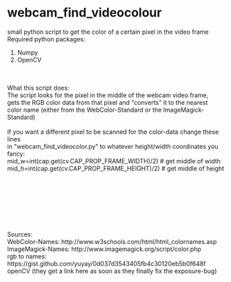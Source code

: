 # webcam_find_videocolour
small python script to get the color of a certain pixel in the video frame
<br>
Required python packages:<br>
1. Numpy<br>
2. OpenCV<br>
<br>
<br>
What this script does:<br>
The script looks for the pixel in the middle of the webcam video frame,<br>
gets the RGB color data from that pixel and "converts" it to the nearest<br>
color name (either from the WebColor-Standard or the ImageMagick-Standard)<br>
<br>
If you want a different pixel to be scanned for the color-data change these lines<br>
in "webcam_find_videocolor.py" to whatever height/width coordinates you fancy:<br>
mid_w=int(cap.get(cv.CAP_PROP_FRAME_WIDTH)/2) # get middle of width<br>
mid_h=int(cap.get(cv.CAP_PROP_FRAME_HEIGHT)/2) # get middle of height<br>
<br>
<br>
<br>
<br>
<br>
<br>
<br>
<br>
Sources:<br>
WebColor-Names: http://www.w3schools.com/html/html_colornames.asp<br>
ImageMagick-Names: http://www.imagemagick.org/script/color.php<br>
rgb to names: https://gist.github.com/yuyay/0d037d3543405fb4c30120eb5b0f648f<br>
openCV (they get a link here as soon as they finally fix the exposure-bug)<br>
